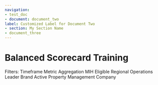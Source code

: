 ```yaml
---
navigation:
- test_doc
- document: document_two
label: Customized Label for Document Two
- section: My Section Name
- document_three
---
```





# Balanced Scorecard Training


Filters:
   Timeframe
   Metric Aggregation
   MIH Eligible
   Regional Operations Leader
   Brand
   Active Property
   Management Company

